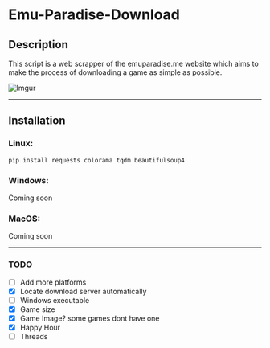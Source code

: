 # Emu-Paradise-Download

## Description

This script is a web scrapper of the emuparadise.me website which aims to make
the process of downloading a game as simple as possible.

![Imgur](https://i.imgur.com/mO9u8gl.png "Example")

***
## Installation

### Linux:

```
pip install requests colorama tqdm beautifulsoup4
```
### Windows:
Coming soon

### MacOS:
Coming soon

***
### TODO

- [ ] Add more platforms
- [x] Locate download server automatically
- [ ] Windows executable
- [x] Game size
- [x] Game Image? some games dont have one
- [x] Happy Hour
- [ ] Threads
